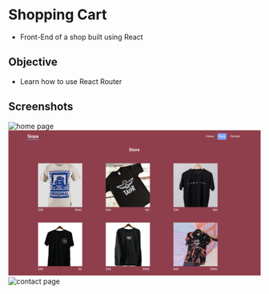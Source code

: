 # Shopping Cart

* Front-End of a shop built using React

## Objective
* Learn how to use React Router

## Screenshots
![home page](./src/images/screenshot1.png)
![store page](./src/images/screenshot2.png)
![contact page](./src/images/screenshot3.png)
